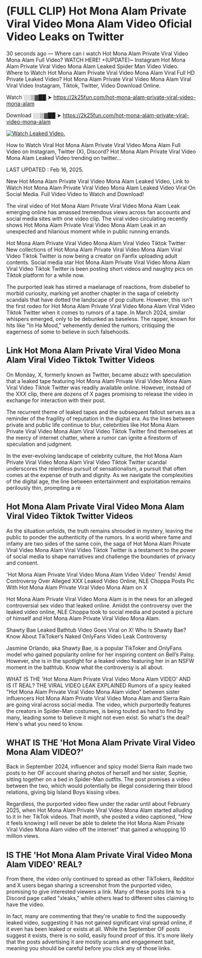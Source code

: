# (FULL CLIP) Hot Mona Alam Private Viral Video Mona Alam Video Oficial Video Leaks on Twitter

30 seconds ago — Where can i watch Hot Mona Alam Private Viral Video Mona Alam Full Video? WATCH HERE! +(UPDATE)~ Instagram Hot Mona Alam Private Viral Video Mona Alam Leaked Spider Man Video Video. Where to Watch Hot Mona Alam Private Viral Video Mona Alam Viral Full HD Private Leaked Video? Hot Mona Alam Private Viral Video Mona Alam Viral Viral Video Instagram, Tiktok, Twitter, Video Download Online.

Watch ░░▒▓██ ➤ https://2k25fun.com/hot-mona-alam-private-viral-video-mona-alam

Download ░░▒▓██ ➤ https://2k25fun.com/hot-mona-alam-private-viral-video-mona-alam

[![Watch Leaked Video.](https://miro.medium.com/v2/resize:fit:828/format:webp/1*cilzJN44JGOrTw9NJCrNHA.gif "Watch Leaked Video")](https://2k25fun.com/hot-mona-alam-private-viral-video-mona-alam)

How to Watch Viral Hot Mona Alam Private Viral Video Mona Alam Full Video on Instagram, Twitter (X), Discord? Hot Mona Alam Private Viral Video Mona Alam Leaked Video trending on twitter...

LAST UPDATED : Feb 16, 2025.

New Hot Mona Alam Private Viral Video Mona Alam Leaked Video, Link to Watch Hot Mona Alam Private Viral Video Mona Alam Leaked Video Viral On Social Media. Full Video Video to Watch and Download!

The viral video of Hot Mona Alam Private Viral Video Mona Alam Leak emerging online has amassed tremendous views across fan accounts and social media sites with one video clip. The viral video circulating recently shows Hot Mona Alam Private Viral Video Mona Alam Leak in an unexpected and hilarious moment while in public running errands.

Hot Mona Alam Private Viral Video Mona Alam Viral Video Tiktok Twitter New collections of Hot Mona Alam Private Viral Video Mona Alam Viral Video Tiktok Twitter is now being a creator on Fanfix uploading adult contents. Social media star Hot Mona Alam Private Viral Video Mona Alam Viral Video Tiktok Twitter is been posting short videos and naughty pics on Tiktok platform for a while now.

The purported leak has stirred a maelanage of reactions, from disbelief to morbid curiosity, marking yet another chapter in the saga of celebrity scandals that have dotted the landscape of pop culture. However, this isn't the first rodeo for Hot Mona Alam Private Viral Video Mona Alam Viral Video Tiktok Twitter when it comes to rumors of a tape. In March 2024, similar whispers emerged, only to be debunked as baseless. The rapper, known for hits like "In Ha Mood," vehemently denied the rumors, critiquing the eagerness of some to believe in such falsehoods.

## Link Hot Mona Alam Private Viral Video Mona Alam Viral Video Tiktok Twitter Videos

On Monday, X, formerly known as Twitter, became abuzz with speculation that a leaked tape featuring Hot Mona Alam Private Viral Video Mona Alam Viral Video Tiktok Twitter was readily available online. However, instead of the XXX clip, there are dozens of X pages promising to release the video in exchange for interaction with their post.

The recurrent theme of leaked tapes and the subsequent fallout serves as a reminder of the fragility of reputation in the digital era. As the lines between private and public life continue to blur, celebrities like Hot Mona Alam Private Viral Video Mona Alam Viral Video Tiktok Twitter find themselves at the mercy of internet chatter, where a rumor can ignite a firestorm of speculation and judgment.

In the ever-evolving landscape of celebrity culture, the Hot Mona Alam Private Viral Video Mona Alam Viral Video Tiktok Twitter scandal underscores the relentless pursuit of sensationalism, a pursuit that often comes at the expense of truth and dignity. As we navigate the complexities of the digital age, the line between entertainment and exploitation remains perilously thin, prompting a re

##  Hot Mona Alam Private Viral Video Mona Alam Viral Video Tiktok Twitter Videos

As the situation unfolds, the truth remains shrouded in mystery, leaving the public to ponder the authenticity of the rumors. In a world where fame and infamy are two sides of the same coin, the saga of Hot Mona Alam Private Viral Video Mona Alam Viral Video Tiktok Twitter is a testament to the power of social media to shape narratives and challenge the boundaries of privacy and consent.

'Hot Mona Alam Private Viral Video Mona Alam Video Video' Trends! Amid Controversy Over Alleged XXX Leaked Video Online, NLE Choppa Posts Pic With Hot Mona Alam Private Viral Video Mona Alam on X

Hot Mona Alam Private Viral Video Mona Alam is in the news for an alleged controversial sex video that leaked online. Amidst the controversy over the leaked video online, NLE Choppa took to social media and posted a picture of himself and Hot Mona Alam Private Viral Video Mona Alam.

Shawty Bae Leaked Bathtub Video Goes Viral on X! Who Is Shawty Bae? Know About TikToker’s Naked OnlyFans Video Leak Controversy

Jasmine Orlando, aka Shawty Bae, is a popular TikToker and OnlyFans model who gained popularity online for her inspiring content on Bell’s Palsy. However, she is in the spotlight for a leaked video featuring her in an NSFW moment in the bathtub. Know what the controversy is all about.

WHAT IS THE 'Hot Mona Alam Private Viral Video Mona Alam VIDEO' AND IS IT REAL? THE VIRAL VIDEO LEAK EXPLAINED Rumors of a spicy leaked "Hot Mona Alam Private Viral Video Mona Alam video" between sister influencers Hot Mona Alam Private Viral Video Mona Alam and Sierra Rain are going viral across social media. The video, which purportedly features the creators in Spider-Man costumes, is being touted as hard to find by many, leading some to believe it might not even exist. So what's the deal? Here's what you need to know.

## WHAT IS THE 'Hot Mona Alam Private Viral Video Mona Alam VIDEO?'

Back in September 2024, influencer and spicy model Sierra Rain made two posts to her OF account sharing photos of herself and her sister, Sophie, sitting together on a bed in Spider-Man outfits. The post promises a video between the two, which would potentially be illegal considering their blood relations, giving big Island Boys kissing vibes.

Regardless, the purported video flew under the radar until about February 2025, when Hot Mona Alam Private Viral Video Mona Alam started alluding to it in her TikTok videos. That month, she posted a video captioned, "How it feels knowing I will never be able to delete the Hot Mona Alam Private Viral Video Mona Alam video off the internet" that gained a whopping 10 million views.

## IS THE 'Hot Mona Alam Private Viral Video Mona Alam VIDEO' REAL?

From there, the video only continued to spread as other TikTokers, Redditor and X users began sharing a screenshot from the purported video, promising to give interested viewers a link. Many of these posts link to a Discord page called "xleaks," while others lead to different sites claiming to have the video.

In fact, many are commenting that they're unable to find the supposedly leaked video, suggesting it has not gained significant viral spread online, if it even has been leaked or exists at all. While the September OF posts suggest it exists, there is no solid, easily found proof of this. It's more likely that the posts advertising it are mostly scams and engagement bait, meaning you should be careful before you click any of those links.